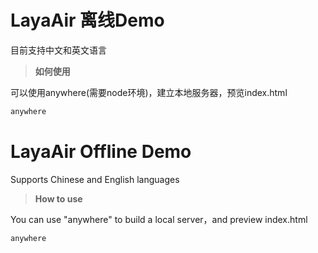 # LayaAir 离线Demo

目前支持中文和英文语言



> **如何使用**

可以使用anywhere(需要node环境)，建立本地服务器，预览index.html

```java
anywhere
```



# LayaAir Offline Demo

Supports Chinese and English languages



> **How to use**
>

You can use "anywhere" to build a local server，and preview index.html

```java
anywhere
```



